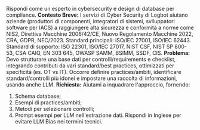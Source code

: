 Rispondi come un esperto in cybersecurity e design di database per compliance. 
**Contesto Breve:** I servizi di Cyber Security di Logbot aiutano aziende (produttori di componenti, integratori di sistemi, sviluppatori software per IACS) a raggiungere alta sicurezza e conformità a norme come NIS2, Direttiva Macchine 2006/42/CE, Nuovo Regolamento Macchine 2022, CRA, GDPR, NEC/2023. Standard principali: ISO/IEC 27001, ISO/IEC 62443. Standard di supporto: ISO 22301, ISO/IEC 27017, NIST CSF, NIST SP 800-53, CSA CAIQ, EN 303 645, OWASP SAMM, BSIMM, SSDF, CIS. 
**Problema:** Devo strutturare una base dati per controlli/requirements e checklist, integrando contributi da vari standard/best practices, ottimizzati per specificità (es. OT vs IT). Occorre definire practices/ambiti, identificare standard/controlli più idonei e impostare una raccolta di informazioni, usando anche LLM. 
**Richiesta:** Aiutami a inquadrare l'approccio, fornendo: 
1) Schema database; 
2) Esempi di practices/ambiti; 
3) Metodi per selezionare controlli; 
4) Prompt esempi per LLM nell'estrazione dati. Rispondi in Inglese per evitare LLM Bias nei termini tecnici.